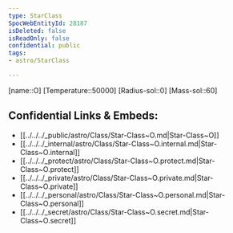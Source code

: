 ```yaml
---
type: StarClass
SpocWebEntityId: 28187
isDeleted: false
isReadOnly: false
confidential: public
tags:
- astro/StarClass

---
```

[name::O]
[Temperature::50000]
[Radius-sol::0]
[Mass-sol::60]




## Confidential Links & Embeds: 
- [[../../../_public/astro/Class/Star-Class~O.md|Star-Class~O]] 
- [[../../../_internal/astro/Class/Star-Class~O.internal.md|Star-Class~O.internal]] 
- [[../../../_protect/astro/Class/Star-Class~O.protect.md|Star-Class~O.protect]] 
- [[../../../_private/astro/Class/Star-Class~O.private.md|Star-Class~O.private]] 
- [[../../../_personal/astro/Class/Star-Class~O.personal.md|Star-Class~O.personal]] 
- [[../../../_secret/astro/Class/Star-Class~O.secret.md|Star-Class~O.secret]]

